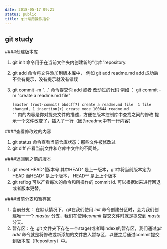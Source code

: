 ```yaml
---
date: 2018-05-17 09:21
status: public
title: git常用操作指令
---
```


## git study
####创建版本库
1. git init 命令用于在当前文件夹内创建新的“仓库”repository. 
2. git add <file> 命令将文件添加到版本库中， 例如  git add readme.md 
	add 成功后不会有提示，没有提示就没有错误
3. git commit -m "..." 命令提交你 add 或者 改动过的代码 例如 ： 
	git commit -m "create a readme.md file"

   `[master (root-commit) bbdcff7] create a readme.md file 
	1 file changed, 1 insertion(+)
	create mode 100644 readme.md`		
"" 内的内容是你对提交文件的描述，方便在版本控制库中查找之间的修改
	提示一个文件改变了，插入了一行（因为readme中有一行内容）

####查看修改过的内容
1. git status 命令查看当前仓库状态：那些文件被修改过
2. git diff <file> 产看当前文件和仓库中文件的不同处。

####返回到之前的版本 
1. git reset HEAD^|版本号  其中HEAD^ 是上一版本，git中将当前版本定为HEAD 而HEAD^ 是上个版本，
 HEAD^^ 是上上个版本
2. git reflog 可以产看每次的命令和所操作的 commit id. 可以根据id来进行回退或者版本更替。

####当前分支和暂存区
1. 当前分支： 在默认情况下，git在我们使用 *init* 命令创建分区时，会为我们创建唯一一个 *master* 分支，我们在使用*commit* 提交文件时就是提交到 *maste* 分支。
2. 暂存区：在 .git 文件夹下存在一个stage(或者叫index)的暂存区，我们通过*git add* 命令就是将修改或新添加的文件放入暂存区，以便之后通过commit提交到版本库（Repository）中。


